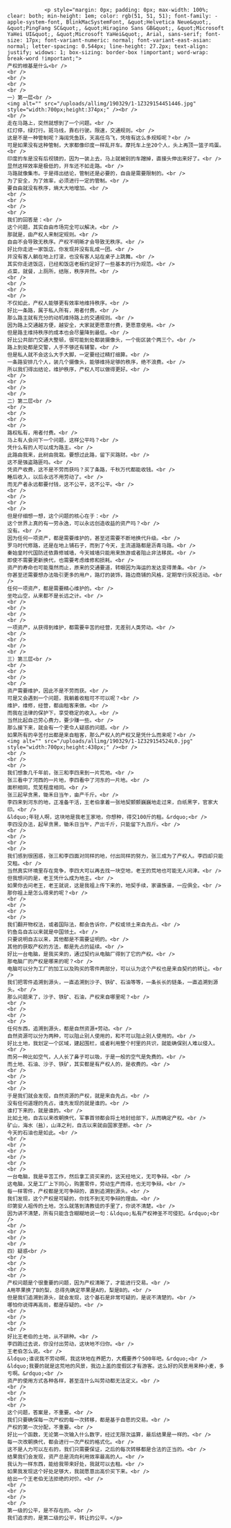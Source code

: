 
				<p style="margin: 0px; padding: 0px; max-width: 100%; clear: both; min-height: 1em; color: rgb(51, 51, 51); font-family: -apple-system-font, BlinkMacSystemFont, &quot;Helvetica Neue&quot;, &quot;PingFang SC&quot;, &quot;Hiragino Sans GB&quot;, &quot;Microsoft YaHei UI&quot;, &quot;Microsoft YaHei&quot;, Arial, sans-serif; font-size: 17px; font-variant-numeric: normal; font-variant-east-asian: normal; letter-spacing: 0.544px; line-height: 27.2px; text-align: justify; widows: 1; box-sizing: border-box !important; word-wrap: break-word !important;">
	产权的根基是什么<br />
	<br />
	<br />
	<br />
	<br />
	一）第一层<br />
	<img alt="" src="/uploads/allimg/190329/1-1Z329154451446.jpg" style="width:700px;height:374px;" /><br />
	<br />
	走在马路上，突然就想到了一个问题。<br />
	红灯停，绿灯行。斑马线，靠右行驶。限速，交通规则。<br />
	这是不是一种管制呢？海阔凭鱼跃，天高任鸟飞，凭啥有这么多规矩呢？<br />
	可是如果没有这种管制，大家都像印度一样乱开车。摩托车上坐20个人，头上再顶一篮子鸡蛋。<br />
	印度的车是没有后视镜的，因为一装上去，马上就被别的车蹭掉，直接头伸出来好了。<br />
	显然这样效率是极低的，开车还不如走路。<br />
	马路就像集市。于是得出结论，管制还是必要的，自由是需要限制的。<br />
	为了安全，为了效率，必须进行一定的管制。<br />
	要自由就没有秩序，熵大大地增加。<br />
	<br />
	<br />
	<br />
	<br />
	我们的回答是：<br />
	这个问题，其实自由市场完全可以解决。<br />
	那就是，由产权人来制定规则。<br />
	自由不会导致无秩序。产权不明晰才会导致无秩序。<br />
	好比你走进一家饭店，你发现并没有乱成一团。<br />
	并没有客人躺在地上打滚，也没有客人站在桌子上跳舞。<br />
	其实你走进饭店，已经和饭店老板约定好了一些基本的行为规范。<br />
	点菜，就餐，上厕所，结账，秩序井然。<br />
	<br />
	<br />
	<br />
	<br />
	不仅如此，产权人能够更有效率地维持秩序。<br />
	好比一条路，属于私人所有，用者付费。<br />
	那么路主就有充分的动机维持路上的交通规则。<br />
	因为路上交通越方便，越安全，大家就更愿意付费，更愿意使用。<br />
	但是路主维持秩序的成本也会尽量降到最低。<br />
	好比公共部门交通大整顿，很可能到处都装摄像头，一个街区装个两三个。<br />
	路上到处都是交警，人手不够还有辅警。<br />
	但是私人就不会这么大手大脚，一定要经过精打细算。<br />
	一条路安排几个人，装几个摄像头，能够维持足够的秩序，绝不浪费。<br />
	所以我们得出结论，维护秩序，产权人可以做得更好。<br />
	<br />
	<br />
	<br />
	<br />
	二）第二层<br />
	<br />
	<br />
	<br />
	<br />
	路权私有，用者付费。<br />
	马上有人会问下一个问题，这样公平吗？<br />
	凭什么有的人可以成为路主。<br />
	此路由我来，此树由我栽。要想过此路，留下买路财。<br />
	这不是强盗路匪吗。<br />
	凭资产收费，这不是不劳而获吗？买了条路，千秋万代都能收钱。<br />
	睡后收入，以后永远不用劳动了。<br />
	而无产者永远都要付钱，这不公平，这不公平。<br />
	<br />
	<br />
	<br />
	<br />
	但是仔细想一想，这个问题的核心在于：<br />
	这个世界上真的有一劳永逸，可以永远创造收益的资产吗？<br />
	没有。<br />
	因为任何一项资产，都是需要维护的，甚至还需要不断地换代升级。<br />
	罗马时代修路，还是在地上铺石子，而到了今天，主流道路都是沥青马路。<br />
	秦始皇时代国防还依靠修城墙，今天城墙只能用来旅游或者阻止非法移民。<br />
	即使不需要更新换代，也需要考虑维修和损耗。<br />
	资产的寿命也可能戛然而止，原来的交通要道，转眼因为海运的发达变得萧条。<br />
	你甚至还需要想办法吸引更多的用户，路灯的装饰，路边商铺的风格，定期举行庆祝活动。<br />
	任何一项资产，都是需要精心维护的。<br />
	坐吃山空，从来都不是长远之计。<br />
	<br />
	<br />
	<br />
	<br />
	一项资产，从获得到维护，都需要辛苦的经营，无差别人类劳动。<br />
	<br />
	<br />
	<br />
	<br />
	三）第三层<br />
	<br />
	<br />
	<br />
	<br />
	资产需要维护，因此不是不劳而获。<br />
	可是又会遇到一个问题，我躺着收租可不可以呢？<br />
	维护，维修，经营，都由租客来做。<br />
	而我在法律的保护下，享受稳定的收入。<br />
	当然比起自己劳心费力，要少赚一些。<br />
	那么接下来，就会有一个更令人疑惑的问题。<br />
	如果所有的辛苦付出都是来自租客，那么产权人的产权又是凭什么而来呢？<br />
	<img alt="" src="/uploads/allimg/190329/1-1Z329154524L0.jpg" style="width:700px;height:438px;" /><br />
	<br />
	<br />
	<br />
	我们想象几千年前，张三和李四来到一片荒地。<br />
	张三看中了河西的一片地，李四看中了河东的一片地。<br />
	面积相同，荒芜程度相同。<br />
	张三起早贪黑，锄禾日当午，亩产千斤。<br />
	李四来到河东的地，正准备干活，王老伯拿着一张地契颤颤巍巍地走过来，白纸黑字，官家大印。<br />
	&ldquo;年轻人啊，这块地是我老王家地，你想种，得交100斤的租。&rdquo;<br />
	李四没办法，起早贪黑，锄禾日当午，产出千斤，只能留下九百斤。<br />
	<br />
	<br />
	<br />
	<br />
	我们感到很困惑，张三和李四面对同样的地，付出同样的努力，张三成为了产权人。李四却只能交租。<br />
	当然真实环境里存在竞争，李四大可以再去找一块空地，老王的荒地也可能无人问津。<br />
	但我想问的是，老王凭什么成为地主。<br />
	如果你去问老王，老王就说，这是我祖上传下来的，地契手续，家谱族谱，一应俱全。<br />
	那你祖上是怎么得来的呢？<br />
	<br />
	<br />
	<br />
	<br />
	我们翻开物权法，或者国际法，都会告诉你，产权或领土来自先占。<br />
	钓鱼岛自古以来就是中国领土。<br />
	只要说明自古以来，其他都是不需要证明的。<br />
	其他的获取产权的方法，都是先占的延续。<br />
	好比一台电脑，是我买来的，通过契约从电脑厂得到了它的产权。<br />
	那电脑厂的产权是哪来的呢？<br />
	电脑可以分为工厂的加工以及购买的零件两部分，可以认为这个产权也是来自契约的转让。<br />
	我们把零件追溯到源头，一直追溯到沙子、铁矿、石油等等，一条长长的链条，一直追溯到源头。<br />
	那么问题来了，沙子、铁矿、石油，产权来自哪里呢？<br />
	<br />
	<br />
	<br />
	<br />
	任何东西，追溯到源头，都是自然资源+劳动。<br />
	自然资源可以分为两种，可以阻止别人使用的，和不可以阻止别人使用的。<br />
	好比土地，我划定一个区域，建起围栏，或者利用整个村里的共识，就能确保别人难以侵入。<br />
	而另一种比如空气，人人长了鼻子可以吸，于是一般的空气是免费的。<br />
	而土地、石油、沙子、铁矿，其实都是有产权人的，是收费的。<br />
	<br />
	<br />
	<br />
	<br />
	于是我们就会发现，自然资源的产权，就是来自先占。<br />
	没有任何道理的先占，谁先发现的就是谁的。<br />
	谁打下来的，就是谁的。<br />
	比如土地，自古以来改朝换代，军事首领都会将土地封给部下，从而确定产权。<br />
	矿山，海水（盐），山泽之利，自古以来就由国家垄断。<br />
	今天的石油也是如此。<br />
	<br />
	<br />
	<br />
	<br />
	<br />
	<br />
	一台电脑，我是辛苦工作，然后拿工资买来的，这天经地义，无可争辩。<br />
	这电脑，又是工厂上下同心，购置零件，劳动生产而得，也无可争辩。<br />
	每一样零件，产权都是无可争辩的，直到追溯到源头。<br />
	我们发现，这个产权是可疑的，你找不到无可争辩的理由。<br />
	印第安人祖传的土地，怎么就落到清教徒的手里了，你说不清楚。<br />
	因为讲不清楚，所有只能含含糊糊地说一句：&ldquo;私有产权神圣不可侵犯。&rdquo;<br />
	<br />
	<br />
	<br />
	<br />
	四）疑惑<br />
	<br />
	<br />
	<br />
	<br />
	产权问题是个很重要的问题，因为产权清晰了，才能进行交易。<br />
	A用苹果换了B的梨，总得先确定苹果是A的，梨是B的。<br />
	但是我们追溯到源头，就会发现，这个基石是非常可疑的，是说不清楚的。<br />
	哪怕你说得再高尚，都是存疑的。<br />
	<br />
	<br />
	<br />
	<br />
	好比王老伯的土地，从不耕种。<br />
	李四跑过去说，你没付出劳动，这块地不归你。<br />
	王老伯怎么说。<br />
	&ldquo;谁说我不劳动啊，我这块地在养肥力，大概要养个500年吧。&rdquo;<br />
	&ldquo;我要的就是这荒地的风景，我边上盖的度假区才有游客。这么好的风景用来种小麦，多亏啊。&rdquo;<br />
	资产的使用方式各种各样，甚至连什么叫劳动都无法定义。<br />
	<br />
	<br />
	<br />
	<br />
	这个问题，答案是，不重要。<br />
	我们只要确保每一次产权的每一次转移，都是基于自愿的交易。<br />
	产权的第一次分配，不重要。<br />
	好比一个函数，无论第一次输入什么数字，经过无限次运算，最后结果是一样的。<br />
	每一次改朝换代，都会进行一次产权的格式化。<br />
	这不是人力可以左右的，我们只需要保证，之后的每次转移都是合法的正当的。<br />
	结果我们会发现，资产总是流向利用效率最高的人。<br />
	我认为一样东西，能给我带来好处，我就可以去租。<br />
	如果我发现这个好处足够大，我就愿意出高价买下来。<br />
	给出一个王老伯无法拒绝的对价。<br />
	<br />
	<br />
	<br />
	<br />
	第一级的公平，是不存在的。<br />
	我们追求的，是第二级的公平，转让的公平。</p>

          